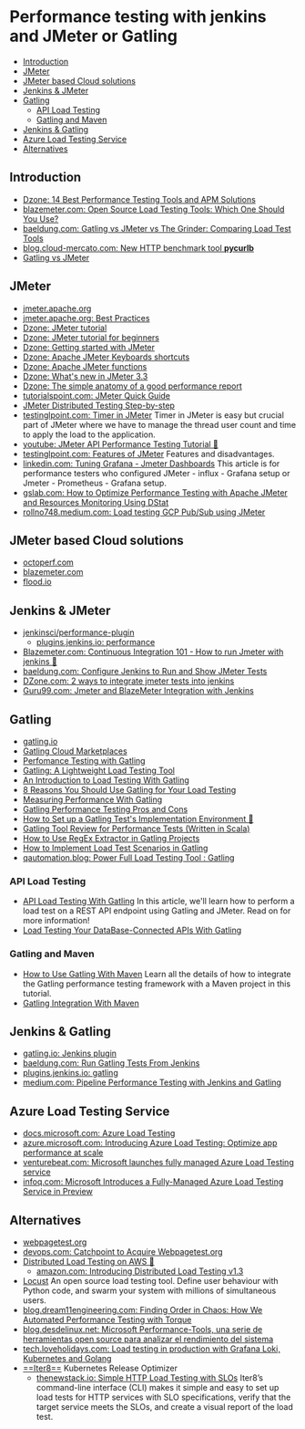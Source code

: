 # Performance testing with jenkins and JMeter or Gatling
- [Introduction](#introduction)
- [JMeter](#jmeter)
- [JMeter based Cloud solutions](#jmeter-based-cloud-solutions)
- [Jenkins & JMeter](#jenkins--jmeter)
- [Gatling](#gatling)
	- [API Load Testing](#api-load-testing)
	- [Gatling and Maven](#gatling-and-maven)
- [Jenkins & Gatling](#jenkins--gatling)
- [Azure Load Testing Service](#azure-load-testing-service)
- [Alternatives](#alternatives)

## Introduction
* [Dzone: 14 Best Performance Testing Tools and APM Solutions](https://dzone.com/articles/14-best-performance-testing-tools-and-apm-solution)
* [blazemeter.com: Open Source Load Testing Tools: Which One Should You Use?](https://www.blazemeter.com/blog/open-source-load-testing-tools-which-one-should-you-use)
* [baeldung.com: Gatling vs JMeter vs The Grinder: Comparing Load Test Tools](https://www.baeldung.com/gatling-jmeter-grinder-comparison)
* [blog.cloud-mercato.com: New HTTP benchmark tool **pycurlb**](https://blog.cloud-mercato.com/new-http-benchmark-tool-pycurlb/)
* [Gatling vs JMeter](https://dzone.com/articles/gatling-vs-jmeter)

## JMeter
* [jmeter.apache.org](https://jmeter.apache.org/)
* [jmeter.apache.org: Best Practices](https://jmeter.apache.org/usermanual/best-practices.html)
* [Dzone: JMeter tutorial](https://dzone.com/articles/jmeter-tutorial-1)
* [Dzone: JMeter tutorial for beginners](https://dzone.com/articles/jmeter-tutorial-for-beginners-jmeter-load-testing)
* [Dzone: Getting started with JMeter](https://dzone.com/articles/getting-started-with-jmeter-a-basic-tutorial)
* [Dzone: Apache JMeter Keyboards shortcuts](https://dzone.com/articles/apache-jmeter-keyboard-shortcuts)
* [Dzone: Apache JMeter functions](https://dzone.com/articles/apache-jmeter-functions-an-introduction)
* [Dzone: What's new in JMeter 3.3](https://dzone.com/articles/whats-new-in-jmeter-33)
* [Dzone: The simple anatomy of a good performance report](https://dzone.com/articles/the-simple-anatomy-of-a-good-performance-report)
* [tutorialspoint.com: JMeter Quick Guide](https://www.tutorialspoint.com/jmeter/pdf/jmeter_quick_guide.pdf)
* [JMeter Distributed Testing Step-by-step](https://venkatmatta.files.wordpress.com/2016/03/jmeter_distributed_testing_step_by_step.pdf)
* [testinglpoint.com: Timer in JMeter](https://www.testinglpoint.com/timer/) Timer in JMeter is easy but crucial part of JMeter where we have to manage the thread user count and time to apply the load to the application.
* [youtube: JMeter API Performance Testing Tutorial 🌟](https://www.youtube.com/watch?v=8r5LYzUIepo)
* [testinglpoint.com: Features of JMeter](https://www.testinglpoint.com/features-of-jmeter/) Features and disadvantages.
* [linkedin.com: Tuning Grafana - Jmeter Dashboards](https://www.linkedin.com/pulse/tuning-grafana-jmeter-dashboards-ezhil-arasu/) This article is for performance testers who configured JMeter - influx - Grafana setup or Jmeter - Prometheus - Grafana setup.
* [gslab.com: How to Optimize Performance Testing with Apache JMeter and Resources Monitoring Using DStat](https://www.gslab.com/blogs/performance-testing-with-Apache-JMeter)
* [rollno748.medium.com: Load testing GCP Pub/Sub using JMeter](https://rollno748.medium.com/load-testing-gcp-pub-sub-using-jmeter-9eff79440beb)

## JMeter based Cloud solutions
* [octoperf.com](https://octoperf.com/)
* [blazemeter.com](https://www.blazemeter.com/)
* [flood.io](https://flood.io/)

## Jenkins & JMeter
* [jenkinsci/performance-plugin](https://github.com/jenkinsci/performance-plugin)
    * [plugins.jenkins.io: performance](https://plugins.jenkins.io/performance/)
* [Blazemeter.com: Continuous Integration 101 - How to run Jmeter with jenkins 🌟](https://www.blazemeter.com/blog/continuous-integration-101-how-run-jmeter-jenkins) 
* [baeldung.com: Configure Jenkins to Run and Show JMeter Tests](https://www.baeldung.com/jenkins-and-jmeter)
* [DZone.com: 2 ways to integrate jmeter tests into jenkins](https://dzone.com/articles/2-ways-to-integrate-jmeter-tests-into-jenkins)
* [Guru99.com: Jmeter and BlazeMeter Integration with Jenkins](https://www.guru99.com/jenkins-jmeter-blazemeter.html)

## Gatling
* [gatling.io](https://gatling.io/)
* [Gatling Cloud Marketplaces](https://gatling.io/gatling-frontline/cloud-marketplaces/)
* [Perfomance Testing with Gatling](https://dzone.com/articles/perfomance-testing-with-gatling) 
* [Gatling: A Lightweight Load Testing Tool](https://dzone.com/articles/gatling-light-weight-load-testing-tool) 
* [An Introduction to Load Testing With Gatling](https://dzone.com/articles/gatling-gun-is-now-a-prospecting-tool-for-testers)
* [8 Reasons You Should Use Gatling for Your Load Testing](https://dzone.com/articles/8-reasons-you-should-use-gatling-for-your-load-tes)
* [Measuring Performance With Gatling](https://dzone.com/articles/let-measure-performance-with-gatling)
* [Gatling Performance Testing Pros and Cons](https://dzone.com/articles/gatling-performance-testing-pros-and-cons)
* [How to Set up a Gatling Test's Implementation Environment 🌟](https://dzone.com/articles/how-to-set-up-a-gatling-tests-implementation-envir)
* [Gatling Tool Review for Performance Tests (Written in Scala)](https://dzone.com/articles/gatling-tool-review-for-performance-tests-written)
* [How to Use RegEx Extractor in Gatling Projects](https://dzone.com/articles/how-to-use-regex-extractor-in-gatling-projects)
* [How to Implement Load Test Scenarios in Gatling](https://dzone.com/articles/how-to-implement-load-test-scenarios-in-gatling)
* [qautomation.blog: Power Full Load Testing Tool : Gatling](https://qautomation.blog/2019/05/03/power-full-load-testing-tool-gatling/)

### API Load Testing
* [API Load Testing With Gatling](https://dzone.com/articles/api-load-testing-with-gatling) In this article, we'll learn how to perform a load test on a REST API endpoint using Gatling and JMeter. Read on for more information!
* [Load Testing Your DataBase-Connected APIs With Gatling](https://dzone.com/articles/load-testing-your-database-connected-apis-with-gat)

### Gatling and Maven
* [How to Use Gatling With Maven](https://dzone.com/articles/how-to-use-gatling-with-maven) Learn all the details of how to integrate the Gatling performance testing framework with a Maven project in this tutorial.
* [Gatling Integration With Maven](https://dzone.com/articles/gatling-integration-with-maven)

## Jenkins & Gatling
* [gatling.io: Jenkins plugin](https://gatling.io/docs/current/extensions/jenkins_plugin/)
* [baeldung.com: Run Gatling Tests From Jenkins](https://www.baeldung.com/jenkins-run-gatling-tests)
* [plugins.jenkins.io: gatling](https://plugins.jenkins.io/gatling/)
* [medium.com: Pipeline Performance Testing with Jenkins and Gatling](https://medium.com/thepeg/pipeline-performance-testing-with-jenkins-and-gatling-b7b762274680)

## Azure Load Testing Service
- [docs.microsoft.com: Azure Load Testing](https://docs.microsoft.com/azure/load-testing/)
- [azure.microsoft.com: Introducing Azure Load Testing: Optimize app performance at scale](https://azure.microsoft.com/en-us/blog/introducing-azure-load-testing-optimize-app-performance-at-scale/)
- [venturebeat.com: Microsoft launches fully managed Azure Load Testing service](https://venturebeat.com/2021/11/30/microsoft-launches-fully-managed-azure-load-testing-service/)
- [infoq.com: Microsoft Introduces a Fully-Managed Azure Load Testing Service in Preview](https://www.infoq.com/news/2021/12/azure-load-testing-preview/)

## Alternatives
* [webpagetest.org](https://webpagetest.org/)
* [devops.com: Catchpoint to Acquire Webpagetest.org](https://devops.com/catchpoint-to-acquire-webpagetest-org/)
* [Distributed Load Testing on AWS 🌟](https://aws.amazon.com/solutions/implementations/distributed-load-testing-on-aws/)
	* [amazon.com: Introducing Distributed Load Testing v1.3](https://aws.amazon.com/about-aws/whats-new/2021/05/introducing-distributed-load-testing-v1-3/)
* [Locust](https://locust.io/) An open source load testing tool. Define user behaviour with Python code, and swarm your system with millions of simultaneous users.
* [blog.dream11engineering.com: Finding Order in Chaos: How We Automated Performance Testing with Torque](https://blog.dream11engineering.com/finding-order-in-chaos-how-we-automated-performance-testing-with-torque-6eb63706fcea)
* [blog.desdelinux.net: Microsoft Performance-Tools, una serie de herramientas open source para analizar el rendimiento del sistema](https://blog.desdelinux.net/microsoft-performance-tools-una-serie-de-herramientas-open-source-para-analizar-el-rendimiento-del-sistema/)
* [tech.loveholidays.com: Load testing in production with Grafana Loki, Kubernetes and Golang](https://tech.loveholidays.com/load-testing-in-production-with-grafana-loki-kubernetes-and-golang-1699554d2aa3)
* [==Iter8==](https://iter8.tools/) Kubernetes Release Optimizer
	* [thenewstack.io: Simple HTTP Load Testing with SLOs](https://thenewstack.io/simple-http-load-testing-with-slos/) Iter8’s command-line interface (CLI) makes it simple and easy to set up load tests for HTTP services with SLO specifications, verify that the target service meets the SLOs, and create a visual report of the load test.